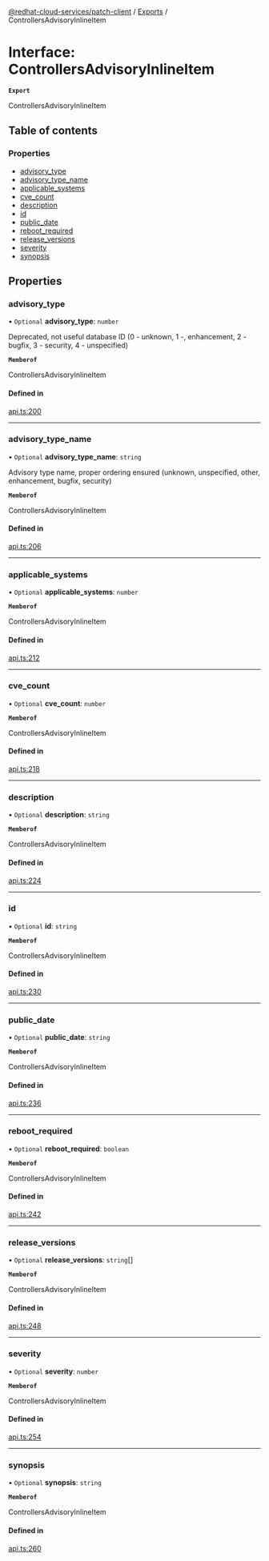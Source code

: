 [@redhat-cloud-services/patch-client](../README.md) / [Exports](../modules.md) / ControllersAdvisoryInlineItem

# Interface: ControllersAdvisoryInlineItem

**`Export`**

ControllersAdvisoryInlineItem

## Table of contents

### Properties

- [advisory\_type](ControllersAdvisoryInlineItem.md#advisory_type)
- [advisory\_type\_name](ControllersAdvisoryInlineItem.md#advisory_type_name)
- [applicable\_systems](ControllersAdvisoryInlineItem.md#applicable_systems)
- [cve\_count](ControllersAdvisoryInlineItem.md#cve_count)
- [description](ControllersAdvisoryInlineItem.md#description)
- [id](ControllersAdvisoryInlineItem.md#id)
- [public\_date](ControllersAdvisoryInlineItem.md#public_date)
- [reboot\_required](ControllersAdvisoryInlineItem.md#reboot_required)
- [release\_versions](ControllersAdvisoryInlineItem.md#release_versions)
- [severity](ControllersAdvisoryInlineItem.md#severity)
- [synopsis](ControllersAdvisoryInlineItem.md#synopsis)

## Properties

### advisory\_type

• `Optional` **advisory\_type**: `number`

Deprecated, not useful database ID (0 - unknown, 1 -, enhancement, 2 - bugfix, 3 - security, 4 - unspecified)

**`Memberof`**

ControllersAdvisoryInlineItem

#### Defined in

[api.ts:200](https://github.com/RedHatInsights/javascript-clients/blob/main/packages/patch/api.ts#L200)

___

### advisory\_type\_name

• `Optional` **advisory\_type\_name**: `string`

Advisory type name, proper ordering ensured (unknown, unspecified, other, enhancement, bugfix, security)

**`Memberof`**

ControllersAdvisoryInlineItem

#### Defined in

[api.ts:206](https://github.com/RedHatInsights/javascript-clients/blob/main/packages/patch/api.ts#L206)

___

### applicable\_systems

• `Optional` **applicable\_systems**: `number`

**`Memberof`**

ControllersAdvisoryInlineItem

#### Defined in

[api.ts:212](https://github.com/RedHatInsights/javascript-clients/blob/main/packages/patch/api.ts#L212)

___

### cve\_count

• `Optional` **cve\_count**: `number`

**`Memberof`**

ControllersAdvisoryInlineItem

#### Defined in

[api.ts:218](https://github.com/RedHatInsights/javascript-clients/blob/main/packages/patch/api.ts#L218)

___

### description

• `Optional` **description**: `string`

**`Memberof`**

ControllersAdvisoryInlineItem

#### Defined in

[api.ts:224](https://github.com/RedHatInsights/javascript-clients/blob/main/packages/patch/api.ts#L224)

___

### id

• `Optional` **id**: `string`

**`Memberof`**

ControllersAdvisoryInlineItem

#### Defined in

[api.ts:230](https://github.com/RedHatInsights/javascript-clients/blob/main/packages/patch/api.ts#L230)

___

### public\_date

• `Optional` **public\_date**: `string`

**`Memberof`**

ControllersAdvisoryInlineItem

#### Defined in

[api.ts:236](https://github.com/RedHatInsights/javascript-clients/blob/main/packages/patch/api.ts#L236)

___

### reboot\_required

• `Optional` **reboot\_required**: `boolean`

**`Memberof`**

ControllersAdvisoryInlineItem

#### Defined in

[api.ts:242](https://github.com/RedHatInsights/javascript-clients/blob/main/packages/patch/api.ts#L242)

___

### release\_versions

• `Optional` **release\_versions**: `string`[]

**`Memberof`**

ControllersAdvisoryInlineItem

#### Defined in

[api.ts:248](https://github.com/RedHatInsights/javascript-clients/blob/main/packages/patch/api.ts#L248)

___

### severity

• `Optional` **severity**: `number`

**`Memberof`**

ControllersAdvisoryInlineItem

#### Defined in

[api.ts:254](https://github.com/RedHatInsights/javascript-clients/blob/main/packages/patch/api.ts#L254)

___

### synopsis

• `Optional` **synopsis**: `string`

**`Memberof`**

ControllersAdvisoryInlineItem

#### Defined in

[api.ts:260](https://github.com/RedHatInsights/javascript-clients/blob/main/packages/patch/api.ts#L260)
